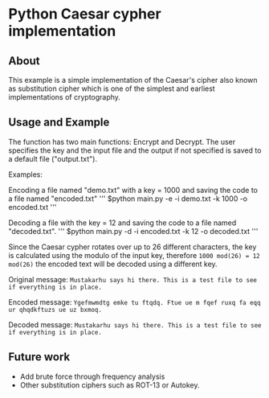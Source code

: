 # Python Caesar cypher implementation

## About
This example is a simple implementation of the Caesar's cipher also known as substitution cipher which is one of the simplest and earliest implementations of cryptography. 

## Usage and Example

The function has two main functions: Encrypt and Decrypt. 
The user specifies the key and the input file and the output if not specified is saved to a default file ("output.txt").

Examples:

Encoding a file named "demo.txt" with a key = 1000 and saving the code to a file named "encoded.txt"
'''
$python main.py -e -i demo.txt -k 1000 -o encoded.txt 
'''

Decoding a file with the key = 12 and saving the code to a file named "decoded.txt".
'''
$python main.py -d -i encoded.txt -k 12 -o decoded.txt 
'''

Since the Caesar cypher rotates over up to 26 different characters, the key is calculated using the modulo of the input key, therefore `1000 mod(26) = 12 mod(26)` the encoded text will be decoded using a different key.


Original message: `Mustakarhu says hi there. This is a test file to see if everything is in place.`

Encoded message: `Ygefmwmdtg emke tu ftqdq. Ftue ue m fqef ruxq fa eqq ur qhqdkftuzs ue uz bxmoq.`

Decoded message: `Mustakarhu says hi there. This is a test file to see if everything is in place.`

## Future work

- Add brute force through frequency analysis
- Other substitution ciphers such as ROT-13 or Autokey.
